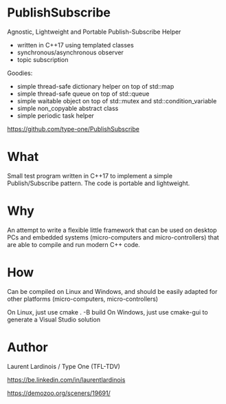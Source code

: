 # PublishSubscribe

Agnostic, Lightweight and Portable Publish-Subscribe Helper
- written in C++17 using templated classes
- synchronous/asynchronous observer
- topic subscription

Goodies:
- simple thread-safe dictionary helper on top of std::map
- simple thread-safe queue on top of std::queue
- simple waitable object on top of std::mutex and std::condition_variable
- simple non_copyable abstract class
- simple periodic task helper

https://github.com/type-one/PublishSubscribe


# What

Small test program written in C++17 to implement a simple Publish/Subscribe pattern. 
The code is portable and lightweight.

# Why

An attempt to write a flexible little framework that can be used on desktop PCs and embedded systems
(micro-computers and micro-controllers) that are able to compile and run modern C++ code.

# How

Can be compiled on Linux and Windows, and should be easily
adapted for other platforms (micro-computers, micro-controllers)

On Linux, just use cmake . -B build
On Windows, just use cmake-gui to generate a Visual Studio solution

# Author

Laurent Lardinois / Type One (TFL-TDV)

https://be.linkedin.com/in/laurentlardinois

https://demozoo.org/sceners/19691/

